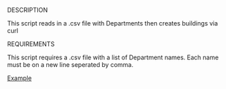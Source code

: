 DESCRIPTION

This script reads in a .csv file with Departments then creates buildings via curl

REQUIREMENTS

This script requires a .csv file with a list of Department names. Each name must be on a
new line seperated by comma.

[Example](example-departments.csv)
